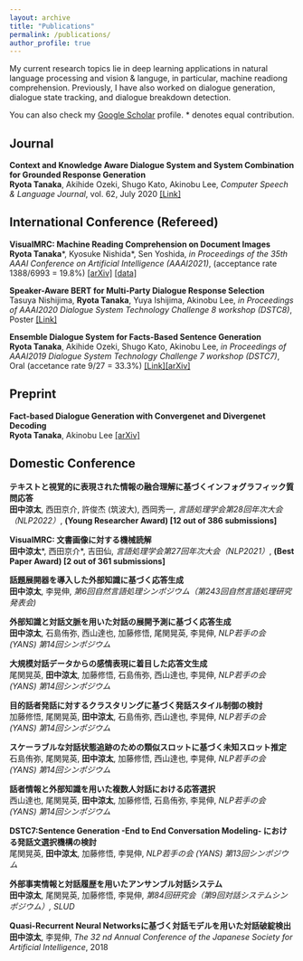 ```yaml
---
layout: archive
title: "Publications"
permalink: /publications/
author_profile: true
---
```


My current research topics lie in deep learning applications in natural language processing and vision & languge, in particular, machine readiong comprehension. Previously, I have also worked on dialogue generation, dialogue state tracking, and dialogue breakdown detection. 

You can also check my [Google Scholar](https://scholar.google.com/citations?user=WPMcd_sAAAAJ&hl=en) profile. * denotes equal contribution.

## Journal
<b>Context and Knowledge Aware Dialogue System and System Combination for Grounded Response Generation</b> <br>
<b>Ryota Tanaka</b>, Akihide Ozeki, Shugo Kato, Akinobu Lee, <i>Computer Speech & Language Journal</i>, vol. 62, July 2020 [[Link]](http://www.sciencedirect.com/science/article/pii/S0885230820300036)

## International Conference (Refereed)  
<b>VisualMRC: Machine Reading Comprehension on Document Images</b><br>
<b>Ryota Tanaka</b>\*, Kyosuke Nishida\*, Sen Yoshida, <i> in Proceedings of the 35th AAAI Conference on Artificial Intelligence (AAAI2021)</i>, (acceptance rate 1388/6993 = 19.8%) [[arXiv]](https://arxiv.org/abs/2101.11272) [[data]](https://github.com/nttmdlab-nlp/VisualMRC)

<b>Speaker-Aware BERT for Multi-Party Dialogue Response Selection</b><br>
Tasuya Nishijima, <b>Ryota Tanaka</b>, Yuya Ishijima, Akinobu Lee, <i>in Proceedings of AAAI2020 Dialogue System Technology Challenge 8 workshop (DSTC8)</i>, Poster [[Link]](https://sites.google.com/dstc.community/dstc8/aaai-20-workshop)

<b>Ensemble Dialogue System for Facts-Based Sentence Generation</b><br>
<b>Ryota Tanaka</b>, Akihide Ozeki, Shugo Kato, Akinobu Lee, <i>in Proceedings of AAAI2019 Dialogue System Technology Challenge 7 workshop (DSTC7)</i>, Oral (accetance rate 9/27 = 33.3%) 
[[Link]](http://workshop.colips.org/dstc7/workshop.html)[[arXiv]](https://arxiv.org/pdf/1902.01529.pdf)

## Preprint
<b>Fact-based Dialogue Generation with Convergenet and Divergenet Decoding</b><br>
<b>Ryota Tanaka</b>, Akinobu Lee [[arXiv]](https://arxiv.org/abs/2005.03174)

## Domestic Conference
<b>テキストと視覚的に表現された情報の融合理解に基づくインフォグラフィック質問応答</b><br>
<b>田中涼太</b>, 西田京介, 許俊杰 (筑波大), 西岡秀一, <i>言語処理学会第28回年次大会（NLP2022）</i>, <b>(Young Researcher Award) [12 out of 386 submissions]</b>

<b>VisualMRC: 文書画像に対する機械読解</b><br>
<b>田中涼太</b>\*, 西田京介\*, 吉田仙, <i>言語処理学会第27回年次大会（NLP2021）</i>, <b>(Best Paper Award) [2 out of 361 submissions]</b>

<b>話題展開器を導入した外部知識に基づく応答生成</b><br>
<b>田中涼太</b>, 李晃伸, <i>第6回自然言語処理シンポジウム（第243回自然言語処理研究発表会)</i>

<b>外部知識と対話文脈を用いた対話の展開予測に基づく応答生成</b><br>
<b>田中涼太</b>, 石島侑弥, 西山達也, 加藤修悟, 尾関晃英, 李晃伸, <i>NLP若手の会 (YANS) 第14回シンポジウム</i>

<b>大規模対話データからの感情表現に着目した応答文生成</b><br>
尾関晃英, <b>田中涼太</b>, 加藤修悟, 石島侑弥, 西山達也, 李晃伸, <i>NLP若手の会 (YANS) 第14回シンポジウム</i>

<b>目的話者発話に対するクラスタリングに基づく発話スタイル制御の検討</b><br>
加藤修悟, 尾関晃英, <b>田中涼太</b>, 石島侑弥, 西山達也, 李晃伸, <i>NLP若手の会 (YANS) 第14回シンポジウム</i>

<b>スケーラブルな対話状態追跡のための類似スロットに基づく未知スロット推定</b><br>
石島侑弥, 尾関晃英, <b>田中涼太</b>, 加藤修悟, 西山達也, 李晃伸, <i>NLP若手の会 (YANS) 第14回シンポジウム</i>

<b>話者情報と外部知識を用いた複数人対話における応答選択</b><br>
西山達也, 尾関晃英, <b>田中涼太</b>, 加藤修悟, 石島侑弥, 李晃伸, <i>NLP若手の会 (YANS) 第14回シンポジウム</i>

<b>DSTC7:Sentence Generation -End to End Conversation Modeling- における発話文選択機構の検討</b><br>
尾関晃英, <b>田中涼太</b>, 加藤修悟, 李晃伸, <i>NLP若手の会 (YANS) 第13回シンポジウム</i>

<b>外部事実情報と対話履歴を用いたアンサンブル対話システム</b><br>
<b>田中涼太</b>, 尾関晃英, 加藤修悟, 李晃伸, <i>第84回研究会（第9回対話システムシンポジウム）, SLUD</i>

<b>Quasi-Recurrent Neural Networksに基づく対話モデルを用いた対話破綻検出</b><br>
<b>田中涼太</b>, 李晃伸, <i>The 32 nd Annual Conference of the Japanese Society for Artificial Intelligence</i>, 2018
